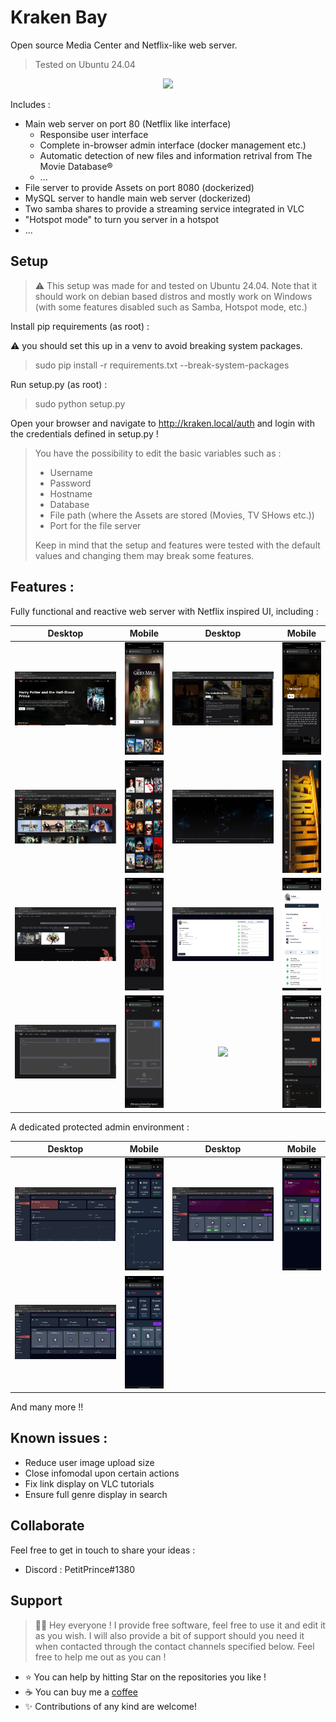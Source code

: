 # Kraken Bay

Open source Media Center and Netflix-like web server.
> Tested on Ubuntu 24.04

<p align="center">
  <img src="https://raw.githubusercontent.com/PetitPrinc3/Kraken-Bay/main/Images/GitHubDemo.gif" />
</p>

Includes :
- Main web server on port 80 (Netflix like interface)
    - Responsibe user interface
    - Complete in-browser admin interface (docker management etc.)
    - Automatic detection of new files and information retrival from The Movie Database®
    - ...
- File server to provide Assets on port 8080 (dockerized)
- MySQL server to handle main web server (dockerized)
- Two samba shares to provide a streaming service integrated in VLC
- "Hotspot mode" to turn you server in a hotspot
- ...

## Setup

> :warning: This setup was made for and tested on Ubuntu 24.04. Note that it should work on debian based distros and mostly work on Windows (with some features disabled such as Samba, Hotspot mode, etc.)

Install pip requirements (as root) :

:warning: you should set this up in a venv to avoid breaking system packages.

> sudo pip install -r requirements.txt --break-system-packages

Run setup.py (as root) :

> sudo python setup.py

Open your browser and navigate to http://kraken.local/auth and login with the credentials defined in setup.py !

> You have the possibility to edit the basic variables such as :
> - Username
> - Password
> - Hostname
> - Database
> - File path (where the Assets are stored (Movies, TV SHows etc.))
> - Port for the file server
>
> Keep in mind that the setup and features were tested with the default values and changing them may break some features.

## Features :


Fully functional and reactive web server with Netflix inspired UI, including :

| Desktop | Mobile | Desktop | Mobile |
| :-: | :-: | :-: | :-: |
| <img src="Images/Billboard.png" width="300" /> | <img src="Images/BillboardMobile.png" height="180" /> | <img src="Images/InfoModal.png" width="300" /> | <img src="Images/InfoModalMobile.png" height="180" /> |
| <img src="Images/Movies.png" width="300" /> | <img src="Images/MoviesMobile.png" height="180" /> | <img src="Images/Player.png" width="300" /> | <img src="Images/PlayerMobile.png" style="rotate('90deg')" height="180" /> |
| <img src="Images/Search.png" width="300" /> | <img src="Images/SearchMobile.png" height="180" /> | <img src="Images/Account.png" width="300" /> | <img src="Images/AccountMobile.png" height="180" /> |
| <img src="Images/Upload.png" width="300" /> | <img src="Images/UploadMobile.png" height="180" /> | <img src="Images/Tutorials.png" width="300" /> | <img src="Images/TutorialsMobile.png" height="180" /> |

A dedicated protected admin environment :

| Desktop | Mobile | Desktop | Mobile |
| :-: | :-: | :-: | :-: |
| <img src="Images/AdminDashboard.png" width="300" /> | <img src="Images/AdminDashboardMobile.png" height="180" /> | <img src="Images/AdminServer.png" width="300" /> | <img src="Images/AdminServerMobile.png" height="180" /> |
| <img src="Images/AdminDBManagement.png" width="300" /> | <img src="Images/AdminDBManagementMobile.png" height="180" /> |

And many more !!

## Known issues :

- Reduce user image upload size
- Close infomodal upon certain actions
- Fix link display on VLC tutorials
- Ensure full genre display in search

## Collaborate

Feel free to get in touch to share your ideas :
- Discord : PetitPrince#1380

## Support

> 👋🏼 Hey everyone ! I provide free software, feel free to use it and edit it as you wish. I will also provide a bit of support should you need it when contacted through the contact channels specified below. Feel free to help me out as you can !

- ⭐️ You can help by hitting Star on the repositories you like !
- ☕️ You can buy me a [coffee](https://www.paypal.com/paypalme/AReppelin)
- ✨ Contributions of any kind are welcome!

